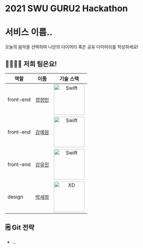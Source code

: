 # 2021 SWU GURU2 Hackathon
# 서비스 이름..
오늘의 음악을 선택하여 나만의 다이어리 혹은 공유 다이어리를 작성하세요!

## 👩‍👩‍👧‍👧 저희 팀은요!

| 역할    	    | 이름                                |기술 스택|
|--------------|---------------------------------------|:--------:|
| front-end | [정정빈](https://github.com/lollin0) |<img src="https://firebasestorage.googleapis.com/v0/b/firestorage-test-c9b9a.appspot.com/o/images%2FSwift-Logo.png?alt=media&token=b49ec577-5b11-4489-a891-e4bb94117ce8" alt="Swift" width="100px">|
| front-end | [강예원]() |<img src="https://firebasestorage.googleapis.com/v0/b/firestorage-test-c9b9a.appspot.com/o/images%2FSwift-Logo.png?alt=media&token=b49ec577-5b11-4489-a891-e4bb94117ce8" alt="Swift" width="100px">|
| front-end| [강유진]()|<img src="https://firebasestorage.googleapis.com/v0/b/firestorage-test-c9b9a.appspot.com/o/images%2FSwift-Logo.png?alt=media&token=b49ec577-5b11-4489-a891-e4bb94117ce8" alt="Swift" width="100px">|
| design   	  | [박세희]()|<img src="https://i.imgur.com/hSLnAb7.png" alt="XD" width="100px">||


## 🗒 Git 전략
- ...
